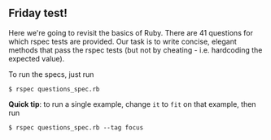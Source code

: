 ## Friday test!

Here we're going to revisit the basics of Ruby. There are 41 questions for which rspec tests are provided. Our task is to write concise, elegant methods that pass the rspec tests (but not by cheating - i.e. hardcoding the expected value).

To run the specs, just run

~~~
$ rspec questions_spec.rb
~~~

**Quick tip**: to run a single example, change `it` to `fit` on that example, then run

~~~
$ rspec questions_spec.rb --tag focus
~~~

